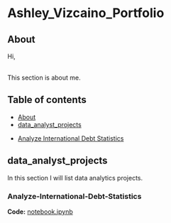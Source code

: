 # Ashley_Vizcaino_Portfolio
## About

Hi,     

<br>
This section is about me.  
<br>

## Table of contents
- [About](#about) 
- [data_analyst_projects](#data_analyst_projects)
 + [Analyze International Debt Statistics](#Analyze-International-Debt-Statistics)
 
## data_analyst_projects
In this section I will list data analytics projects.

### Analyze-International-Debt-Statistics
**Code:** [notebook.ipynb](https://github.com/Vizcaino13/Ashley_Vizcaino_Portfolio/blob/main/data_analyst_projects/Analyze%20International%20Debt%20Statistics/notebook.ipynb)  

